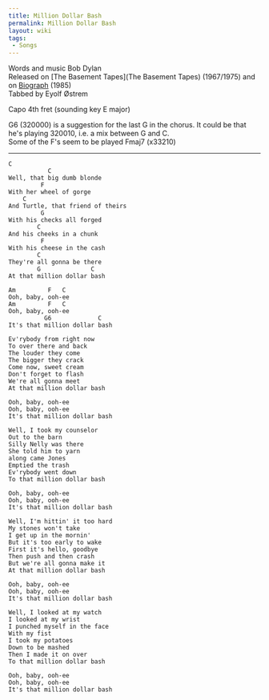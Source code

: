 ```yaml
---
title: Million Dollar Bash
permalink: Million Dollar Bash
layout: wiki
tags:
 - Songs
---
```


Words and music Bob Dylan  
Released on [The Basement Tapes](The Basement Tapes)
(1967/1975) and on [Biograph](Biograph) (1985)  
Tabbed by Eyolf Østrem

Capo 4th fret (sounding key E major)

G6 (320000) is a suggestion for the last G in the chorus. It could be
that he's playing 320010, i.e. a mix between G and C.  
Some of the F's seem to be played Fmaj7 (x33210)

* * * * *

    C
               C
    Well, that big dumb blonde
             F
    With her wheel of gorge
        C
    And Turtle, that friend of theirs
             G
    With his checks all forged
            C
    And his cheeks in a chunk
             F
    With his cheese in the cash
            C
    They're all gonna be there
            G              C
    At that million dollar bash

    Am         F   C
    Ooh, baby, ooh-ee
    Am         F   C
    Ooh, baby, ooh-ee
              G6             C
    It's that million dollar bash

    Ev'rybody from right now
    To over there and back
    The louder they come
    The bigger they crack
    Come now, sweet cream
    Don't forget to flash
    We're all gonna meet
    At that million dollar bash

    Ooh, baby, ooh-ee
    Ooh, baby, ooh-ee
    It's that million dollar bash

    Well, I took my counselor
    Out to the barn
    Silly Nelly was there
    She told him to yarn
    along came Jones
    Emptied the trash
    Ev'rybody went down
    To that million dollar bash

    Ooh, baby, ooh-ee
    Ooh, baby, ooh-ee
    It's that million dollar bash

    Well, I'm hittin' it too hard
    My stones won't take
    I get up in the mornin'
    But it's too early to wake
    First it's hello, goodbye
    Then push and then crash
    But we're all gonna make it
    At that million dollar bash

    Ooh, baby, ooh-ee
    Ooh, baby, ooh-ee
    It's that million dollar bash

    Well, I looked at my watch
    I looked at my wrist
    I punched myself in the face
    With my fist
    I took my potatoes
    Down to be mashed
    Then I made it on over
    To that million dollar bash

    Ooh, baby, ooh-ee
    Ooh, baby, ooh-ee
    It's that million dollar bash
